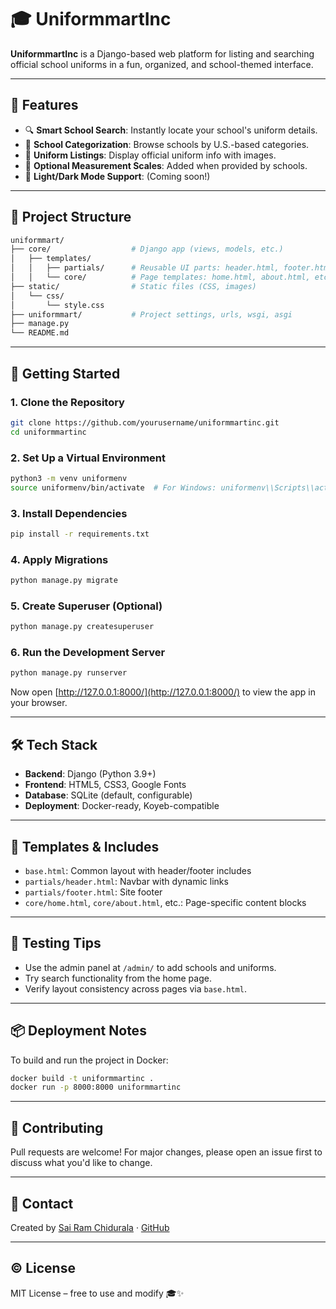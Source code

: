 
# 🎓 UniformmartInc

**UniformmartInc** is a Django-based web platform for listing and searching official school uniforms in a fun, organized, and school-themed interface.

---

## 🌟 Features

- 🔍 **Smart School Search**: Instantly locate your school's uniform details.
- 🏫 **School Categorization**: Browse schools by U.S.-based categories.
- 👕 **Uniform Listings**: Display official uniform info with images.
- 📏 **Optional Measurement Scales**: Added when provided by schools.
- 🎨 **Light/Dark Mode Support**: (Coming soon!)

---

## 📂 Project Structure

```bash
uniformmart/
├── core/                  # Django app (views, models, etc.)
│   ├── templates/
│   │   ├── partials/      # Reusable UI parts: header.html, footer.html
│   │   └── core/          # Page templates: home.html, about.html, etc.
├── static/                # Static files (CSS, images)
│   └── css/
│       └── style.css
├── uniformmart/           # Project settings, urls, wsgi, asgi
├── manage.py
└── README.md
````

---

## 🚀 Getting Started

### 1. Clone the Repository

```bash
git clone https://github.com/yourusername/uniformmartinc.git
cd uniformmartinc
```

### 2. Set Up a Virtual Environment

```bash
python3 -m venv uniformenv
source uniformenv/bin/activate  # For Windows: uniformenv\\Scripts\\activate
```

### 3. Install Dependencies

```bash
pip install -r requirements.txt
```

### 4. Apply Migrations

```bash
python manage.py migrate
```

### 5. Create Superuser (Optional)

```bash
python manage.py createsuperuser
```

### 6. Run the Development Server

```bash
python manage.py runserver
```

Now open [http://127.0.0.1:8000/](http://127.0.0.1:8000/) to view the app in your browser.

---

## 🛠 Tech Stack

* **Backend**: Django (Python 3.9+)
* **Frontend**: HTML5, CSS3, Google Fonts
* **Database**: SQLite (default, configurable)
* **Deployment**: Docker-ready, Koyeb-compatible

---

## 📄 Templates & Includes

* `base.html`: Common layout with header/footer includes
* `partials/header.html`: Navbar with dynamic links
* `partials/footer.html`: Site footer
* `core/home.html`, `core/about.html`, etc.: Page-specific content blocks

---

## 🧪 Testing Tips

* Use the admin panel at `/admin/` to add schools and uniforms.
* Try search functionality from the home page.
* Verify layout consistency across pages via `base.html`.

---

## 📦 Deployment Notes

To build and run the project in Docker:

```bash
docker build -t uniformmartinc .
docker run -p 8000:8000 uniformmartinc
```

---

## 🙌 Contributing

Pull requests are welcome! For major changes, please open an issue first to discuss what you'd like to change.

---

## 📧 Contact

Created by [Sai Ram Chidurala](mailto:sairamchidurala93@gmail.com) · [GitHub](https://github.com/sairamchidurala)

---

## © License

MIT License – free to use and modify 🎓✨
